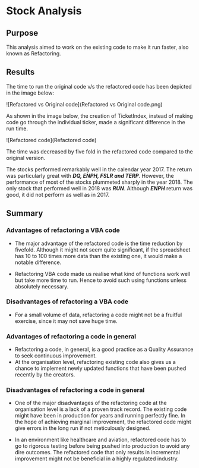 # **Stock Analysis**

## **Purpose**
This analysis aimed to work on the existing code to make it run faster, also known as Refactoring.

## **Results**

The time to run the original code v/s the refactored code has been depicted in the image below:

![Refactored vs Original code](Refactored vs Original code.png)

As shown in the image below, the creation of TicketIndex, instead of making code go through the individual ticker, made a significant difference in the run time.

![Refactored code](Refactored code)

The time was decreased by five fold in the refactored code compared to the original version.

The stocks performed remarkably well in the calendar year 2017. The return was particularly great with ***DQ, ENPH, FSLR and TERP***. However, the performance of most of the stocks plummeted sharply in the year 2018. The only stock that performed well in 2018 was ***RUN***. Although ***ENPH*** return was good, it did not perform as well as in 2017.


## **Summary**
### **Advantages of refactoring a VBA code**
- The major advantage of the refactored code is the time reduction by fivefold. Although it might not seem quite significant, if the spreadsheet has 10 to 100 times more data than the existing one, it would make a notable difference.

- Refactoring VBA code made us realise what kind of functions work well but take more time to run. Hence to avoid such using functions unless absolutely necessary.

### **Disadvantages of refactoring a VBA code**
- For a small volume of data, refactoring a code might not be a fruitful exercise, since it may not save huge time.

### **Advantages of refactoring a code in general**
- Refactoring a code, in general, is a good practice as a Quality Assurance to seek continuous improvement.
- At the organisation level, refactoring existing code also gives us a chance to implement newly updated functions that have been pushed recently by the creators.

### **Disadvantages of refactoring a code in general**
- One of the major disadvantages of the refactoring code at the organisation level is a lack of a proven track record. The existing code might have been in production for years and running perfectly fine. In the hope of achieving marginal improvement, the refactored code might give errors in the long run if not meticulously designed.

- In an environment like healthcare and aviation, refactored code has to go to rigorous testing before being pushed into production to avoid any dire outcomes. The refactored code that only results in incremental improvement might not be beneficial in a highly regulated industry.
